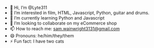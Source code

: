 - 👋 Hi, I’m @Lyte311
- 👀 I’m interested in film, HTML, Javascript, Python, guitar and drums.
- 🌱 I’m currently learning Python and Javascript
- 💞️ I’m looking to collaborate on my eCommerce shop
- 📫 How to reach me: sam.wainwright3131@gmail.com
- 😄 Pronouns: he/him/they/them
- ⚡ Fun fact: I have two cats

<!---
Lyte311/Lyte311 is a ✨ special ✨ repository because its `README.md` (this file) appears on your GitHub profile.
You can click the Preview link to take a look at your changes.
--->
